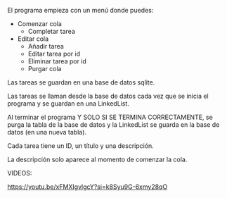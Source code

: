 El programa empieza con un menú donde puedes:
- Comenzar cola
    - Completar tarea
- Editar cola
    - Añadir tarea
    - Editar tarea por id
    - Eliminar tarea por id
    - Purgar cola


Las tareas se guardan en una base de datos sqlite.

Las tareas se llaman desde la base de datos cada vez que se inicia el programa y se guardan en una LinkedList.

Al terminar el programa Y SOLO SI SE TERMINA CORRECTAMENTE, se purga la tabla de la base de datos y la LinkedList se guarda en la base de datos (en una nueva tabla).

Cada tarea tiene un ID, un título y una descripción.

La descripción solo aparece al momento de comenzar la cola.


VIDEOS:

https://youtu.be/xFMXIgvlgcY?si=k8Syu9G-6xmy28qO